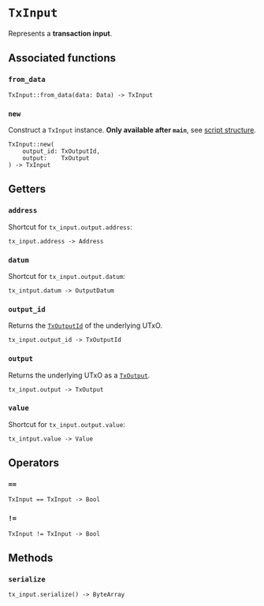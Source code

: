 # `TxInput`

Represents a **transaction input**.

## Associated functions

### `from_data`

```helios
TxInput::from_data(data: Data) -> TxInput
```

### `new`

Construct a `TxInput` instance. **Only available after `main`**, see [script structure](../script-structure.md#data-generators-and-test-functions-5).

```helios
TxInput::new(
    output_id: TxOutputId,
    output:    TxOutput
) -> TxInput
```

## Getters

### `address`

Shortcut for `tx_input.output.address`:

```helios
tx_input.address -> Address
```

### `datum`

Shortcut for `tx_input.output.datum`:

```helios
tx_intput.datum -> OutputDatum
```

### `output_id`

Returns the [`TxOutputId`](./txoutputid.md) of the underlying UTxO.

```helios
tx_input.output_id -> TxOutputId
```

### `output`

Returns the underlying UTxO as a [`TxOutput`](./txoutput.md).

```helios
tx_input.output -> TxOutput
```

### `value`

Shortcut for `tx_input.output.value`:

```helios
tx_intput.value -> Value
```

## Operators

### `==`

```helios
TxInput == TxInput -> Bool
```

### `!=`

```helios
TxInput != TxInput -> Bool
```

## Methods

### `serialize`

```helios
tx_input.serialize() -> ByteArray
```